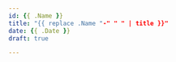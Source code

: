 ```yaml
---
id: {{ .Name }}
title: "{{ replace .Name "-" " " | title }}"
date: {{ .Date }}
draft: true

---
```


